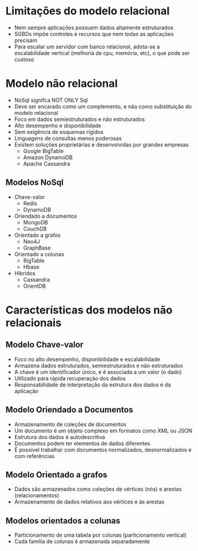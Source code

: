 # Limitações do modelo relacional

- Nem sempre aplicações possuem dados altamente estruturados
- SGBDs impõe controles e recursos que nem todas as aplicações precisam
- Para escalar um servidor com banco relacional, adota-se a escalabilidade vertical (melhoria de cpu, memória, etc), o que pode ser custoso

# Modelo não relacional

- NoSql signifca NOT ONLY Sql
- Deve ser encarado como um complemento, e não como substituição do modelo relacional
- Foco em dados semiestruturados e não estruturados
- Alto desempenho e disponibilidade
- Sem exigência de esquemas rígidos
- Linguagens de consultas menos poderosas
- Existem soluções proprietárias e desenvolvidas por grandes empresas 
	- Google BigTable
	- Amazon DynamoDB
	- Apache Cassandra

## Modelos NoSql

- Chave-valor
	- Redis
	- DynamoDB
- Oriendado a documentos
	- MongoDB
	- CouchDB
- Orientado a grafos
	- Neo4J
	- GraphBase
- Orientado a colunas
	- BigTable
	- Hbase
- Híbridos
	- Cassandra
	- OrientDB

# Características dos modelos não relacionais

## Modelo Chave-valor

- Foco no alto desempenho, disponibilidade e escalabilidade
- Armazena dados estruturados, semiestruturados e não estruturados
- A chave é um identificador único, e é associada a um valor (o dado)
- Utilizado para rápida recuperação dos dados
- Responsabilidade de interpretação da estrutura dos dados é da aplicação

## Modelo Oriendado a Documentos

- Armazenamento de coleções de documentos
- Um documento é um objeto complexo em formatos como XML ou JSON
- Estrutura dos dados é autodescritiva
- Documentos podem ter elementos de dados diferentes
- É possível trabalhar com documentos normalizados, desnormalizados e com referências 

## Modelo Orientado a grafos

- Dados são armazenados como coleções de vértices (nós) e arestas (relacionamentos)
- Armazenamento de dados relativos aos vértices e às arestas

## Modelos orientados a colunas

- Particionamento de uma tabela por colunas (particionamento vertical)
- Cada família de colunas é armazenada separadamente